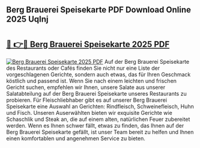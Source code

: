 ## Berg Brauerei Speisekarte PDF Download Online 2025 UqInj

# <h2><a href="http://gc813y8.nevu.top/?p=Berg+Brauerei+Speisekarte">🔗 👉🔴 Berg Brauerei Speisekarte 2025 PDF</a></h2>

[![Berg Brauerei Speisekarte 2025 PDF](https://i.imgur.com/dBaPXMq.png)](http://gc813y8.nevu.top/?p=Berg+Brauerei+Speisekarte)
Auf der Berg Brauerei Speisekarte des Restaurants oder Cafés finden Sie nicht nur eine Liste der vorgeschlagenen Gerichte, sondern auch etwas, das für Ihren Geschmack köstlich und passend ist. Wenn Sie nach einem leichten und frischen Gericht suchen, empfehlen wir Ihnen, unsere Salate aus unserer Salatabteilung auf der Berg Brauerei Speisekarte unseres Restaurants zu probieren. Für Fleischliebhaber gibt es auf unserer Berg Brauerei Speisekarte eine Auswahl an Gerichten: Rindfleisch, Schweinefleisch, Huhn und Fisch. Unseren Auserwählten bieten wir exquisite Gerichte wie Schaschlik und Steak an, die auf einem alten, natürlichen Feuer zubereitet werden. Wenn es Ihnen schwer fällt, etwas zu finden, das Ihnen auf der Berg Brauerei Speisekarte gefällt, ist unser Team bereit zu helfen und Ihnen einen komfortablen und angenehmen Service zu bieten.
